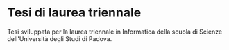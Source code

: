 # Tesi di laurea triennale
Tesi sviluppata per la laurea triennale in Informatica della scuola di Scienze dell'Università degli Studi di Padova.

[//]: # (Credits - This is the markdown for comments)

